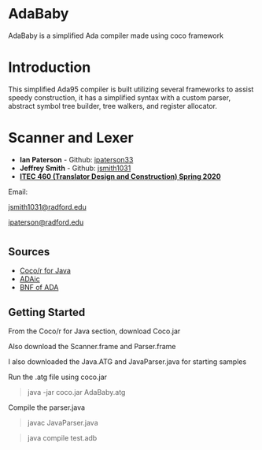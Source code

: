 # AdaBaby
AdaBaby is a simplified Ada compiler made using coco framework

# Introduction
This simplified Ada95 compiler is built utilizing several frameworks to assist speedy construction, it has a simplified syntax with a custom parser,
abstract symbol tree builder, tree walkers, and register allocator. 

# Scanner and Lexer

* **Ian Paterson** - Github: [ipaterson33](https://github.com/ipaterson33)
* **Jeffrey Smith** - Github: [jsmith1031](https://github.com/jsmith1031)
* [**ITEC 460 (Translator Design and Construction) Spring 2020**](https://www.radford.edu/nokie/classes/460/)

Email: 

[jsmith1031@radford.edu](mailto::jsmith1031@radford.edu)

[ipaterson@radford.edu](mailto::ipaterson@radford.edu)

#

## Sources
* [Coco/r for Java](http://www.ssw.uni-linz.ac.at/coco/)
* [ADAic](https://www.adaic.org/resources/add_content/docs/95style/html/sec_1/toc.html)
* [BNF of ADA](http://cui.unige.ch/isi/bnf/Ada95/BNFindex.html)
## Getting Started

From the Coco/r for Java section, download Coco.jar

Also download the Scanner.frame and Parser.frame

I also downloaded the Java.ATG and JavaParser.java for starting samples

Run the .atg file using coco.jar
>java -jar coco.jar AdaBaby.atg

Compile the parser.java
>javac JavaParser.java



>java compile test.adb
